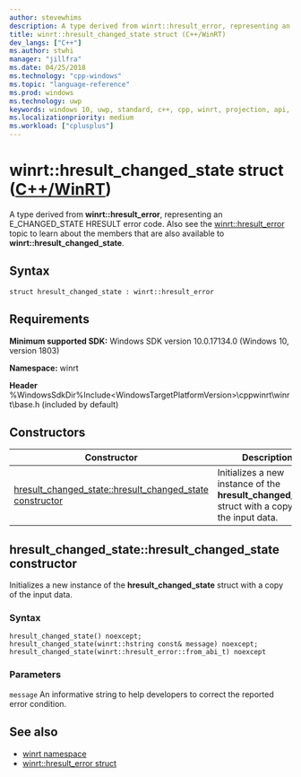 ```yaml
---
author: stevewhims
description: A type derived from winrt::hresult_error, representing an E_CHANGED_STATE HRESULT error code.
title: winrt::hresult_changed_state struct (C++/WinRT)
dev_langs: ["C++"]
ms.author: stwhi
manager: "jillfra"
ms.date: 04/25/2018
ms.technology: "cpp-windows"
ms.topic: "language-reference"
ms.prod: windows
ms.technology: uwp
keywords: windows 10, uwp, standard, c++, cpp, winrt, projection, api, reference, hresult, error, code, E_CHANGED_STATE
ms.localizationpriority: medium
ms.workload: ["cplusplus"]
---
```


# winrt::hresult_changed_state struct ([C++/WinRT](/windows/uwp/cpp-and-winrt-apis/intro-to-using-cpp-with-winrt))
A type derived from **winrt::hresult_error**, representing an E_CHANGED_STATE HRESULT error code. Also see the [winrt::hresult_error](hresult-error.md) topic to learn about the members that are also available to **winrt::hresult_changed_state**.

## Syntax
```cppwinrt
struct hresult_changed_state : winrt::hresult_error
```

## Requirements
**Minimum supported SDK:** Windows SDK version 10.0.17134.0 (Windows 10, version 1803)

**Namespace:** winrt

**Header** %WindowsSdkDir%Include\<WindowsTargetPlatformVersion>\cppwinrt\winrt\base.h (included by default)

## Constructors
|Constructor|Description|
|------------|-----------------|
|[hresult_changed_state::hresult_changed_state constructor](#hresultchangedstatehresultchangedstate-constructor)|Initializes a new instance of the **hresult_changed_state** struct with a copy of the input data.|

## hresult_changed_state::hresult_changed_state constructor
Initializes a new instance of the **hresult_changed_state** struct with a copy of the input data.

### Syntax
```cppwinrt
hresult_changed_state() noexcept;
hresult_changed_state(winrt::hstring const& message) noexcept;
hresult_changed_state(winrt::hresult_error::from_abi_t) noexcept
```

### Parameters
`message`
An informative string to help developers to correct the reported error condition.

## See also 
* [winrt namespace](../winrt.md)
* [winrt::hresult_error struct](hresult-error.md)
